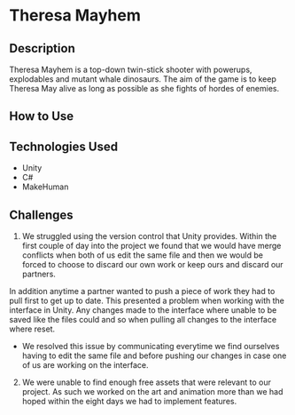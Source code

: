 # Theresa Mayhem

## Description

Theresa Mayhem is a top-down twin-stick shooter with powerups, explodables and mutant whale dinosaurs. The aim of the game is to keep Theresa May alive as long as possible as she fights of hordes of enemies.

## How to Use

## Technologies Used

- Unity
- C#
- MakeHuman

## Challenges

1. We struggled using the version control that Unity provides. Within the first couple of day into the project we found that we would have merge conflicts when both of us edit the same file and then we would be forced to choose to discard our own work or keep ours and discard our partners.  
  
  In addition anytime a partner wanted to push a piece of work they had to pull first to get up to date. This presented a problem when working with the interface in Unity. Any changes made to the interface where unable to be saved like the files could and so when pulling all changes to the interface where reset.
  
  - We resolved this issue by communicating everytime we find ourselves having to edit the same file and before pushing our changes in case one of us are working on the interface.
  
 2. We were unable to find enough free assets that were relevant to our project. As such we worked on the art and animation more than we had hoped within the eight days we had to implement features.
 
